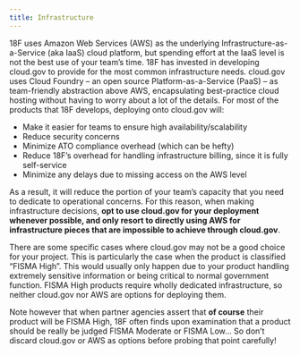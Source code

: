 ```yaml
---
title: Infrastructure
---
```


18F uses Amazon Web Services (AWS) as the underlying Infrastructure-as-a-Service (aka IaaS) cloud platform, but spending effort at the IaaS level is not the best use of your team’s time. 18F has invested in developing cloud.gov to provide for the most common infrastructure needs. cloud.gov uses Cloud Foundry – an open source Platform-as-a-Service (PaaS) – as team-friendly abstraction above AWS, encapsulating best-practice cloud hosting without having to worry about a lot of the details. For most of the products that 18F develops, deploying onto cloud.gov will:

- Make it easier for teams to ensure high availability/scalability
- Reduce security concerns
- Minimize ATO compliance overhead (which can be hefty)
- Reduce 18F’s overhead for handling infrastructure billing, since it is fully self-service
- Minimize any delays due to missing access on the AWS level

As a result, it will reduce the portion of your team’s capacity that you need to dedicate to operational concerns. For this reason, when making infrastructure decisions, **opt to use cloud.gov for your deployment whenever possible, and only resort to directly using AWS for infrastructure pieces that are impossible to achieve through cloud.gov**.

There are some specific cases where cloud.gov may not be a good choice for your project. This is particularly the case when the product is classified “FISMA High”. This would usually only happen due to your product handling extremely sensitive information  or being critical to normal government function. FISMA High products require wholly dedicated infrastructure, so neither cloud.gov nor AWS are options for deploying them. 

Note however that when partner agencies assert that **of course** their product will be FISMA High, 18F often finds upon examination that a product should be really be judged FISMA Moderate or FISMA Low... So don’t discard cloud.gov or AWS as options before probing that point carefully!
